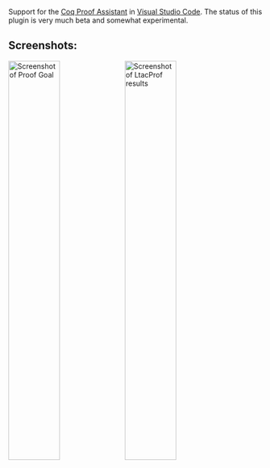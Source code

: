 Support for the [Coq Proof Assistant](https://coq.inria.fr/) in [Visual Studio Code](https://code.visualstudio.com/). The status of this plugin is very much beta and somewhat experimental.

## Screenshots:
<img alt="Screenshot of Proof Goal" src="https://cloud.githubusercontent.com/assets/16118166/15950935/9c8537dc-2e81-11e6-9954-5eefeac23a7a.png" width="45%"/> <img alt="Screenshot of LtacProf results" src="https://cloud.githubusercontent.com/assets/16118166/15950939/a00a8e02-2e81-11e6-98c4-9425bf6ab9c9.png" width="45%"/>
